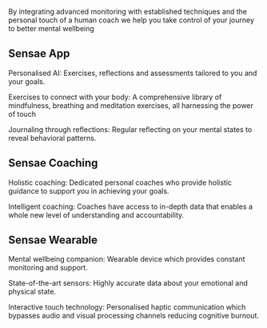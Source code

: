 By integrating advanced monitoring with established techniques and the personal touch of a human coach we help you take control of your journey to better mental wellbeing


## Sensae App

Personalised AI: Exercises, reflections and assessments tailored to you and your goals.

Exercises to connect with your body: A comprehensive library of mindfulness, breathing and meditation exercises, all harnessing the power of touch

Journaling through reflections: Regular reflecting on your mental states to reveal behavioral patterns.


## Sensae Coaching

Holistic coaching: Dedicated personal coaches who provide holistic guidance to support you in achieving your goals.

Intelligent coaching: Coaches have access to in-depth data that enables a whole new level of understanding and accountability.


## Sensae Wearable

Mental wellbeing companion: Wearable device which provides constant monitoring and support.

State-of-the-art sensors: Highly accurate data about your emotional and physical state.

Interactive touch technology: Personalised haptic communication which bypasses audio and visual processing channels reducing cognitive burnout.

